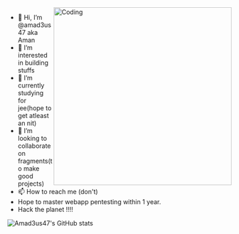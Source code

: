 <img align="right" alt="Coding" width="400" src="https://media1.tenor.com/m/JECyRLDr6p0AAAAd/cry-anime.gif">





- 👋 Hi, I’m @amad3us47 aka Aman 
- 👀 I’m interested in building stuffs 
- 🌱 I’m currently studying for jee(hope to get atleast an nit)
- 💞️ I’m looking to collaborate on fragments(to make good projects)
- 📫 How to reach me (don't)
- Hope to master webapp pentesting within 1 year.
- Hack the planet !!!!


![Amad3us47's GitHub stats](https://github-readme-stats.vercel.app/api?username=amad3us47&theme=ambient_gradient&show_icons=true)

<!---
amad3us47/amad3us47 is a ✨ special ✨ repository because its `README.md` (this file) appears on your GitHub profile.
You can click the Preview link to take a look at your changes.
--->

